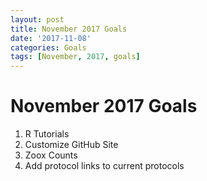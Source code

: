 ```yaml
---
layout: post
title: November 2017 Goals
date: '2017-11-08'
categories: Goals
tags: [November, 2017, goals]
---
```

# November 2017 Goals

1) R Tutorials  
2) Customize GitHub Site  
3) Zoox Counts  
4) Add protocol links to current protocols  
